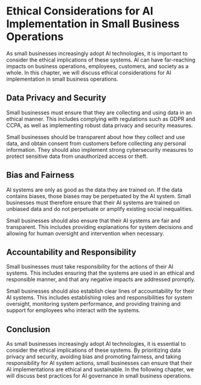 Ethical Considerations for AI Implementation in Small Business Operations
============================================================================================================================================

As small businesses increasingly adopt AI technologies, it is important to consider the ethical implications of these systems. AI can have far-reaching impacts on business operations, employees, customers, and society as a whole. In this chapter, we will discuss ethical considerations for AI implementation in small business operations.

Data Privacy and Security
-------------------------

Small businesses must ensure that they are collecting and using data in an ethical manner. This includes complying with regulations such as GDPR and CCPA, as well as implementing robust data privacy and security measures.

Small businesses should be transparent about how they collect and use data, and obtain consent from customers before collecting any personal information. They should also implement strong cybersecurity measures to protect sensitive data from unauthorized access or theft.

Bias and Fairness
-----------------

AI systems are only as good as the data they are trained on. If the data contains biases, those biases may be perpetuated by the AI system. Small businesses must therefore ensure that their AI systems are trained on unbiased data and do not perpetuate or amplify existing social inequalities.

Small businesses should also ensure that their AI systems are fair and transparent. This includes providing explanations for system decisions and allowing for human oversight and intervention when necessary.

Accountability and Responsibility
---------------------------------

Small businesses must take responsibility for the actions of their AI systems. This includes ensuring that the systems are used in an ethical and responsible manner, and that any negative impacts are addressed promptly.

Small businesses should also establish clear lines of accountability for their AI systems. This includes establishing roles and responsibilities for system oversight, monitoring system performance, and providing training and support for employees who interact with the systems.

Conclusion
----------

As small businesses increasingly adopt AI technologies, it is essential to consider the ethical implications of these systems. By prioritizing data privacy and security, avoiding bias and promoting fairness, and taking responsibility for AI system actions, small businesses can ensure that their AI implementations are ethical and sustainable. In the following chapter, we will discuss best practices for AI governance in small business operations.
